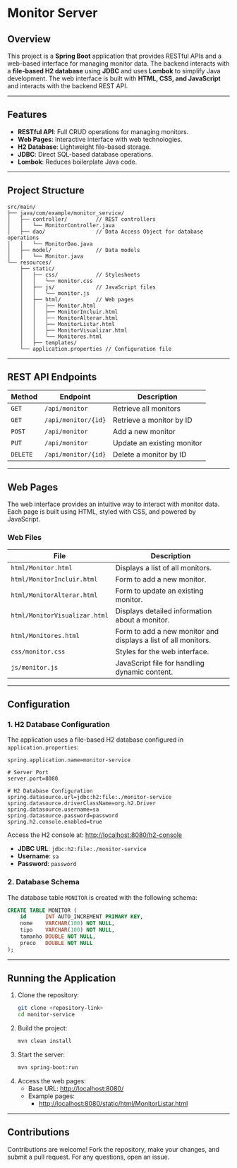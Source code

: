 # Monitor Server

## Overview

This project is a **Spring Boot** application that provides RESTful APIs and a web-based interface for managing monitor data. The backend interacts with a **file-based H2 database** using **JDBC** and uses **Lombok** to simplify Java development. The web interface is built with **HTML, CSS, and JavaScript** and interacts with the backend REST API.

---

## Features

- **RESTful API**: Full CRUD operations for managing monitors.
- **Web Pages**: Interactive interface with web technologies.
- **H2 Database**: Lightweight file-based storage.
- **JDBC**: Direct SQL-based database operations.
- **Lombok**: Reduces boilerplate Java code.

---

## Project Structure

```
src/main/
├── java/com/example/monitor_service/
│   ├── controller/         // REST controllers
│   │   └── MonitorController.java
│   ├── dao/                // Data Access Object for database operations
│   │   └── MonitorDao.java
│   ├── model/              // Data models
│   │   └── Monitor.java
└── resources/
    ├── static/
    │   ├── css/            // Stylesheets
    │   │   └── monitor.css
    │   ├── js/             // JavaScript files
    │   │   └── monitor.js
    │   ├── html/           // Web pages
    │   │   ├── Monitor.html
    │   │   ├── MonitorIncluir.html
    │   │   ├── MonitorAlterar.html
    │   │   ├── MonitorListar.html
    │   │   ├── MonitorVisualizar.html
    │   │   └── Monitores.html
    │   ├── templates/           
    └── application.properties // Configuration file
```

---

## REST API Endpoints

| Method   | Endpoint           | Description                   |
|----------|--------------------|-------------------------------|
| `GET`    | `/api/monitor`     | Retrieve all monitors         |
| `GET`    | `/api/monitor/{id}`| Retrieve a monitor by ID      |
| `POST`   | `/api/monitor`     | Add a new monitor             |
| `PUT`    | `/api/monitor`     | Update an existing monitor    |
| `DELETE` | `/api/monitor/{id}`| Delete a monitor by ID        |

---

## Web Pages

The web interface provides an intuitive way to interact with monitor data. Each page is built using HTML, styled with CSS, and powered by JavaScript.

### Web Files

| File                          | Description                                                       |
|-------------------------------|-------------------------------------------------------------------|
| `html/Monitor.html`           | Displays a list of all monitors.                                  |
| `html/MonitorIncluir.html`    | Form to add a new monitor.                                        |
| `html/MonitorAlterar.html`    | Form to update an existing monitor.                               |
| `html/MonitorVisualizar.html` | Displays detailed information about a monitor.                    |
| `html/Monitores.html`         | Form to add a new monitor and displays a list of all monitors.    |
| `css/monitor.css`             | Styles for the web interface.                                     |
| `js/monitor.js`               | JavaScript file for handling dynamic content.                     |

---

## Configuration

### 1. **H2 Database Configuration**
The application uses a file-based H2 database configured in `application.properties`:
```properties
spring.application.name=monitor-service

# Server Port
server.port=8080

# H2 Database Configuration
spring.datasource.url=jdbc:h2:file:./monitor-service
spring.datasource.driverClassName=org.h2.Driver
spring.datasource.username=sa
spring.datasource.password=password
spring.h2.console.enabled=true
```

Access the H2 console at: [http://localhost:8080/h2-console](http://localhost:8080/h2-console)  
- **JDBC URL**: `jdbc:h2:file:./monitor-service`
- **Username**: `sa`
- **Password**: `password`

### 2. **Database Schema**
The database table `MONITOR` is created with the following schema:
```sql
CREATE TABLE MONITOR (
    id      INT AUTO_INCREMENT PRIMARY KEY,
    nome    VARCHAR(100) NOT NULL,
    tipo    VARCHAR(100) NOT NULL,
    tamanho DOUBLE NOT NULL,
    preco   DOUBLE NOT NULL
);
```

---

## Running the Application

1. Clone the repository:
   ```bash
   git clone <repository-link>
   cd monitor-service
   ```
2. Build the project:
   ```bash
   mvn clean install
   ```
3. Start the server:
   ```bash
   mvn spring-boot:run
   ```
4. Access the web pages:
   - Base URL: [http://localhost:8080/](http://localhost:8080/)
   - Example pages:
     - [http://localhost:8080/static/html/MonitorListar.html](http://localhost:8080/static/html/MonitorListar.html)

---

## Contributions

Contributions are welcome! Fork the repository, make your changes, and submit a pull request. For any questions, open an issue.
